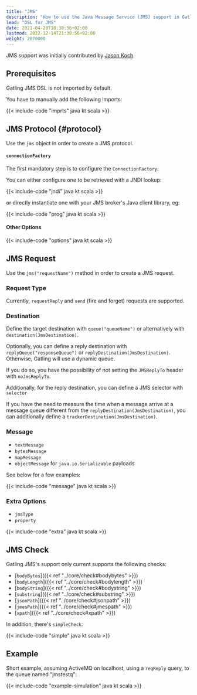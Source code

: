 ```yaml
---
title: "JMS"
description: "How to use the Java Message Service (JMS) support in Gatling to connect to a broker and perform checks against inbound messages."
lead: "DSL for JMS"
date: 2021-04-20T18:30:56+02:00
lastmod: 2022-12-14T21:30:56+02:00
weight: 2070000
---
```


JMS support was initially contributed by [Jason Koch](https://github.com/jasonk000).

## Prerequisites

Gatling JMS DSL is not imported by default.

You have to manually add the following imports:

{{< include-code "imprts" java kt scala >}}

## JMS Protocol {#protocol}

Use the `jms` object in order to create a JMS protocol.

#### `connectionFactory`

The first mandatory step is to configure the `ConnectionFactory`.

You can either configure one to be retrieved with a JNDI lookup:

{{< include-code "jndi" java kt scala >}}

or directly instantiate one with your JMS broker's Java client library, eg:

{{< include-code "prog" java kt scala >}}

#### Other Options

{{< include-code "options" java kt scala >}}

## JMS Request

Use the `jms("requestName")` method in order to create a JMS request.

### Request Type

Currently, `requestReply` and `send` (fire and forget) requests are supported.

### Destination

Define the target destination with `queue("queueName")` or alternatively with `destination(JmsDestination)`.

Optionally, you can define a reply destination with `replyQueue("responseQueue")` or `replyDestination(JmsDestination)`. Otherwise, Gatling will use a dynamic queue.

If you do so, you have the possibility of not setting the `JMSReplyTo` header with `noJmsReplyTo`.

Additionally, for the reply destination, you can define a JMS selector with `selector`

If you have the need to measure the time when a message arrive at a message queue different from the `replyDestination(JmsDestination)`,
you can additionally define a `trackerDestination(JmsDestination)`.

### Message

* `textMessage`
* `bytesMessage`
* `mapMessage`
* `objectMessage` for `java.io.Serializable` payloads

See below for a few examples:

{{< include-code "message" java kt scala >}}

### Extra Options

* `jmsType`
* `property`

{{< include-code "extra" java kt scala >}}

## JMS Check

Gatling JMS's support only current supports the following checks:
* [`bodyBytes`]({{< ref "../core/check#bodybytes" >}})
* [`bodyLength`]({{< ref "../core/check#bodylength" >}})
* [`bodyString`]({{< ref "../core/check#bodystring" >}})
* [`substring`]({{< ref "../core/check#substring" >}})
* [`jsonPath`]({{< ref "../core/check#jsonpath" >}})
* [`jmesPath`]({{< ref "../core/check#jmespath" >}})
* [`xpath`]({{< ref "../core/check#xpath" >}})

In addition, there's `simpleCheck`:

{{< include-code "simple" java kt scala >}}

## Example

Short example, assuming ActiveMQ on localhost, using a `reqReply` query, to the queue named "jmstestq":

{{< include-code "example-simulation" java kt scala >}}
